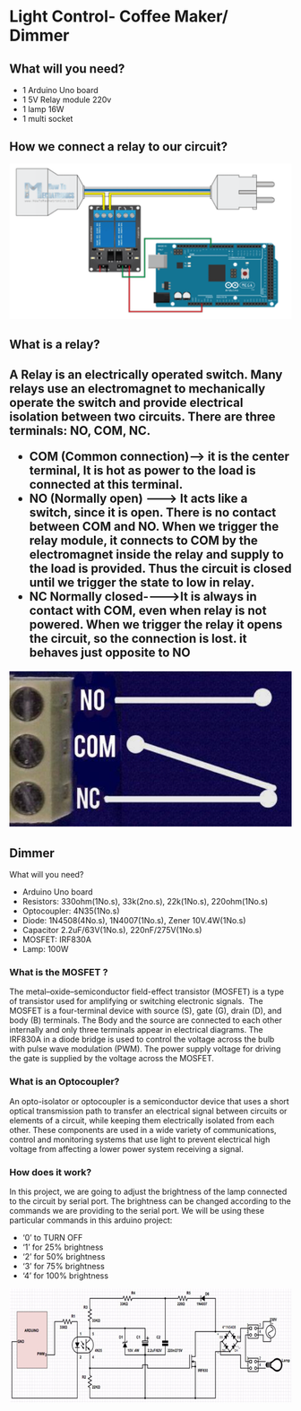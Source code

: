 
<h1> Light Control- Coffee Maker/ Dimmer  </h1>


<h2> What will you need? </h2>

<ul>
    <li>	1 Arduino Uno board</li>
    <li>	1 5V Relay module 220v </li>
    <li>  1 lamp 16W</li>
    <li>	1 multi socket </li>
</ul>

<h2> How we connect a relay to our circuit? </h2>

<img src = 'https://github.com/Nikoanas/Smart-House/blob/master/lights/1.png?raw=true' />

<h2> What is a relay? <h2>

<p> A Relay is an electrically operated switch. Many relays use an electromagnet to mechanically operate the switch and provide electrical isolation between two circuits. There are three terminals: NO, COM, NC. </p>

<ul>
 <li> COM (Common connection)--> it is the center terminal, It is hot as power to the load is connected at this terminal.
</li>
<li> NO (Normally open) ---> It acts like a switch, since it is open. There is no contact between COM and NO. When we trigger the relay module, it connects to COM by the electromagnet inside the relay and supply to the load is provided. Thus the circuit is closed until we trigger the state to low in relay.
</li>
<li>NC Normally closed---->It is always in contact with COM, even when relay is not powered. When we trigger the relay it opens the circuit, so the connection is lost. it behaves just opposite to NO </li>
</ul>

<img src = 'https://github.com/Nikoanas/Smart-House/blob/master/lights/2.png?raw=true' /> 

<h2> Dimmer </h2>

<p>What will you need?
 </p>

<ul>
  <li>	Arduino Uno board
 </li>
  <li> Resistors: 330ohm(1No.s), 33k(2no.s), 22k(1No.s), 220ohm(1No.s)
</li>
  <li> 	Optocoupler: 4N35(1No.s)
</li>
  <li>	Diode: 1N4508(4No.s), 1N4007(1No.s), Zener 10V.4W(1No.s)
 </li>
  <li> Capacitor 2.2uF/63V(1No.s), 220nF/275V(1No.s)
</li>
  <li> MOSFET: IRF830A
</li>
  <li> Lamp: 100W
</li>
  </ul>
  
  <h3> What is the MOSFET ? </h3>
  <p> The metal–oxide–semiconductor field-effect transistor (MOSFET) is a type of transistor used for amplifying or switching electronic signals.  The MOSFET is a four-terminal device with source (S), gate (G), drain (D), and body (B) terminals. The Body and the source are connected to each other internally and only three terminals appear in electrical diagrams. The IRF830A in a diode bridge is used to control the voltage across the bulb with pulse wave modulation (PWM). The power supply voltage for driving the gate is supplied by the voltage across the MOSFET.
 </p>

<h3> What is an Optocoupler?
 </h3>
 
 <p> An opto-isolator or optocoupler  is a semiconductor device that uses a short optical transmission path to transfer an electrical signal between circuits or elements of a circuit, while keeping them electrically isolated from each other. These components are used in a wide variety of communications, control and monitoring systems that use light to prevent electrical high voltage from affecting a lower power system receiving a signal.
 </p>
 
<h3> How does it work? </h3>

<p>  In this project, we are going to adjust the brightness of the lamp connected to the circuit by serial port. The brightness can be changed according to the commands we are providing to the serial port. We will be using these particular commands in this arduino project:
</p> 
 <ul> 
  <li>‘0’ to TURN OFF
 </li>
  <li>	‘1’ for 25% brightness
 </li>
  <li>	‘2’ for 50% brightness
 </li>
  <li> ‘3’ for 75% brightness</li>
  <li> ‘4’ for 100% brightness</li>
  </ul>
  
  <img src = 'https://github.com/Nikoanas/Smart-House/blob/master/lights/3.png' />
